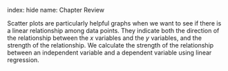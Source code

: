 index: hide
name: Chapter Review

Scatter plots are particularly helpful graphs when we want to see if there is a linear relationship among data points. They indicate both the direction of the relationship between the  *x* variables and the  *y* variables, and the strength of the relationship. We calculate the strength of the relationship between an independent variable and a dependent variable using linear regression.
